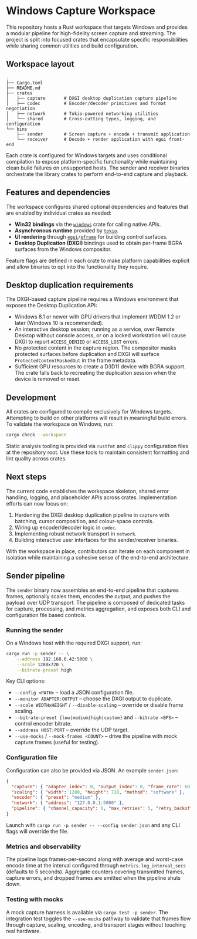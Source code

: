 # Windows Capture Workspace

This repository hosts a Rust workspace that targets Windows and provides a modular pipeline for high-fidelity screen capture and streaming. The project is split into focused crates that encapsulate specific responsibilities while sharing common utilities and build configuration.

## Workspace layout

```
.
├── Cargo.toml
├── README.md
├── crates
│   ├── capture       # DXGI desktop duplication capture pipeline
│   ├── codec         # Encoder/decoder primitives and format negotiation
│   ├── network       # Tokio-powered networking utilities
│   └── shared        # Cross-cutting types, logging, and configuration
└── bins
    ├── sender        # Screen capture + encode + transmit application
    └── receiver      # Decode + render application with egui front-end
```

Each crate is configured for Windows targets and uses conditional compilation to expose platform-specific functionality while maintaining clean build failures on unsupported hosts. The sender and receiver binaries orchestrate the library crates to perform end-to-end capture and playback.

## Features and dependencies

The workspace configures shared optional dependencies and features that are enabled by individual crates as needed:

- **Win32 bindings** via the [`windows`](https://crates.io/crates/windows) crate for calling native APIs.
- **Asynchronous runtime** provided by [`tokio`](https://crates.io/crates/tokio).
- **UI rendering** through [`egui`](https://crates.io/crates/egui)`/`[`eframe`](https://crates.io/crates/eframe) for building control surfaces.
- **Desktop Duplication (DXGI)** bindings used to obtain per-frame BGRA surfaces from the Windows compositor.

Feature flags are defined in each crate to make platform capabilities explicit and allow binaries to opt into the functionality they require.

## Desktop duplication requirements

The DXGI-based capture pipeline requires a Windows environment that exposes the Desktop Duplication API:

- Windows 8.1 or newer with GPU drivers that implement WDDM 1.2 or later (Windows 10 is recommended).
- An interactive desktop session; running as a service, over Remote Desktop without console access, or on a locked workstation will cause DXGI to report `ACCESS_DENIED` or `ACCESS_LOST` errors.
- No protected content in the capture region. The compositor masks protected surfaces before duplication and DXGI will surface `ProtectedContentMaskedOut` in the frame metadata.
- Sufficient GPU resources to create a D3D11 device with BGRA support. The crate falls back to recreating the duplication session when the device is removed or reset.

## Development

All crates are configured to compile exclusively for Windows targets. Attempting to build on other platforms will result in meaningful build errors. To validate the workspace on Windows, run:

```bash
cargo check --workspace
```

Static analysis tooling is provided via `rustfmt` and `clippy` configuration files at the repository root. Use these tools to maintain consistent formatting and lint quality across crates.

## Next steps

The current code establishes the workspace skeleton, shared error handling, logging, and placeholder APIs across crates. Implementation efforts can now focus on:

1. Hardening the DXGI desktop duplication pipeline in `capture` with batching, cursor composition, and colour-space controls.
2. Wiring up encoder/decoder logic in `codec`.
3. Implementing robust network transport in `network`.
4. Building interactive user interfaces for the sender/receiver binaries.

With the workspace in place, contributors can iterate on each component in isolation while maintaining a cohesive sense of the end-to-end architecture.

## Sender pipeline

The `sender` binary now assembles an end-to-end pipeline that captures frames, optionally scales them, encodes the output, and pushes the payload over UDP transport. The pipeline is composed of dedicated tasks for capture, processing, and metrics aggregation, and exposes both CLI and configuration file based controls.

### Running the sender

On a Windows host with the required DXGI support, run:

```bash
cargo run -p sender -- \
    --address 192.168.0.42:5000 \
    --scale 1280x720 \
    --bitrate-preset high
```

Key CLI options:

- `--config <PATH>` – load a JSON configuration file.
- `--monitor ADAPTER:OUTPUT` – choose the DXGI output to duplicate.
- `--scale WIDTHxHEIGHT` / `--disable-scaling` – override or disable frame scaling.
- `--bitrate-preset {low|medium|high|custom}` and `--bitrate <BPS>` – control encoder bitrate.
- `--address HOST:PORT` – override the UDP target.
- `--use-mocks` / `--mock-frames <COUNT>` – drive the pipeline with mock capture frames (useful for testing).

### Configuration file

Configuration can also be provided via JSON. An example `sender.json`:

```json
{
  "capture": { "adapter_index": 0, "output_index": 0, "frame_rate": 60 },
  "scaling": { "width": 1280, "height": 720, "method": "software" },
  "encoder": { "preset": "medium" },
  "network": { "address": "127.0.0.1:5000" },
  "pipeline": { "channel_capacity": 6, "max_retries": 5, "retry_backoff_ms": 1000 }
}
```

Launch with `cargo run -p sender -- --config sender.json` and any CLI flags will override the file.

### Metrics and observability

The pipeline logs frames-per-second along with average and worst-case encode time at the interval configured through `metrics.log_interval_secs` (defaults to 5 seconds). Aggregate counters covering transmitted frames, capture errors, and dropped frames are emitted when the pipeline shuts down.

### Testing with mocks

A mock capture harness is available via `cargo test -p sender`. The integration test toggles the `--use-mocks` pathway to validate that frames flow through capture, scaling, encoding, and transport stages without touching real hardware.
